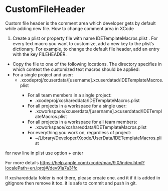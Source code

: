 # CustomFileHeader
Custom file header is the comment area which developer gets by default while adding new file. 
How to change comment area in XCode

1. Create a plist or property file with name IDETemplateMacros.plist
. For every text macro you want to customize, add a new key to the plist’s dictionary. For example, to change the default file header, add an entry with the key FILEHEADER.
* Copy the file to one of the following locations. The directory specifies in which context the customized text macros should be applied:
* For a single project and user:
  * <ProjectName>.xcodeproj/xcuserdata/[username].xcuserdatad/IDETemplateMacros.plist
    * For all team members in a single project:
      * <ProjectName>.xcodeproj/xcshareddata/IDETemplateMacros.plist
    * For all projects in a workspace for a single user:
      * <WorkspaceName>.xcworkspace/xcuserdata/[username].xcuserdatad/IDETemplateMacros.plist
    * For all projects in a workspace for all team members:
      * <WorkspaceName>.xcworkspace/xcshareddata/IDETemplateMacros.plist
    * For everything you work on, regardless of project:
      * ~/Library/Developer/Xcode/UserData/IDETemplateMacros.plist

for new line in plist use option + enter

For more details
https://help.apple.com/xcode/mac/9.0/index.html?localePath=en.lproj#/dev91a7a31fc

If xcshareddata folder is not there, please create one. and it if it is added in gitignore then remove it too. it is safe to commit and push in git.




